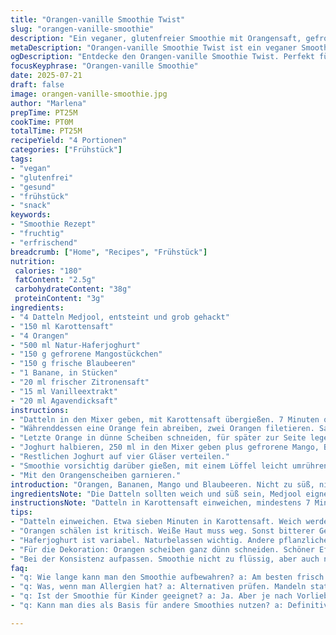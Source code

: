 ```yaml
---
title: "Orangen-vanille Smoothie Twist"
slug: "orangen-vanille-smoothie"
description: "Ein veganer, glutenfreier Smoothie mit Orangensaft, gefrorenen Mango-Stücken statt Pfirsich, Blaubeeren als Ersatz für Bananen sowie Datteln, Karottensaft und Haferjoghurt. Mit Vanilleextrakt und Agavendicksaft gesüßt, ergibt er vier Portionen. Die Orangen werden teils filetierend verarbeitet, zum Teil in Scheiben für die Dekoration verwendet. Die Mischung wird leicht gemarmort mit Joghurt serviert und benötigt etwa 25 Minuten Zubereitungszeit."
metaDescription: "Orangen-vanille Smoothie Twist ist ein veganer Smoothie mit fruchtigem Mix aus Orangen und Mangos. Frisch und lecker."
ogDescription: "Entdecke den Orangen-vanille Smoothie Twist. Perfekt für heiße Tage. Vegan und glutenfrei, lecker und erfrischend."
focusKeyphrase: "Orangen-vanille Smoothie"
date: 2025-07-21
draft: false
image: orangen-vanille-smoothie.jpg
author: "Marlena"
prepTime: PT25M
cookTime: PT0M
totalTime: PT25M
recipeYield: "4 Portionen"
categories: ["Frühstück"]
tags:
- "vegan"
- "glutenfrei"
- "gesund"
- "frühstück"
- "snack"
keywords:
- "Smoothie Rezept"
- "fruchtig"
- "erfrischend"
breadcrumb: ["Home", "Recipes", "Frühstück"]
nutrition: 
 calories: "180"
 fatContent: "2.5g"
 carbohydrateContent: "38g"
 proteinContent: "3g"
ingredients:
- "4 Datteln Medjool, entsteint und grob gehackt"
- "150 ml Karottensaft"
- "4 Orangen"
- "500 ml Natur-Haferjoghurt"
- "150 g gefrorene Mangostückchen"
- "150 g frische Blaubeeren"
- "1 Banane, in Stücken"
- "20 ml frischer Zitronensaft"
- "15 ml Vanilleextrakt"
- "20 ml Agavendicksaft"
instructions:
- "Datteln in den Mixer geben, mit Karottensaft übergießen. 7 Minuten quellen lassen."
- "Währenddessen eine Orange fein abreiben, zwei Orangen filetieren. Saft auffangen, Zesten und Fruchtstücke in den Mixer geben."
- "Letzte Orange in dünne Scheiben schneiden, für später zur Seite legen."
- "Joghurt halbieren, 250 ml in den Mixer geben plus gefrorene Mango, Blaubeeren, Banane, Zitronensaft, Vanilleextrakt und Agavendicksaft. Alles zu einer glatten Masse mixen."
- "Restlichen Joghurt auf vier Gläser verteilen."
- "Smoothie vorsichtig darüber gießen, mit einem Löffel leicht umrühren, um Marmormuster zu erzeugen."
- "Mit den Orangenscheiben garnieren."
introduction: "Orangen, Bananen, Mango und Blaubeeren. Nicht zu süß, nicht zu sauer. Textur cremig durch Haferjoghurt. Datteln geben Geschmack und Süße, Karottensaft bringt eine leichte Erdigkeit. Vanille zieht sich durch, passt dennoch nicht aufdringlich. Zitrone für Frische. Mangostücke statt Pfirsiche. Blaubeeren ersetzen reife Bananen, weniger süß, nach Hand geändert. Zusammenspiel spannend, nicht gewöhnlich. Zeit braucht's nur zwanzig Minuten, etwas mehr als gewöhnlich, weil Orangenfilets schonend vorbereitet werden. Datteln längere Zeit einweichen lassen, damit sie weich sind und gut blendbar. Alles recht schnell gemischt, aber bewusst. Orangen werden nicht nur entsaftet, sondern per Filet genau genommen, um das Fruchtfleisch zu bekommen. Zesten gibt's extra, säuerlich. Joghurt nicht komplett hineingekippt, sondern zum Marmorieren reserviert. Schwarze Blaubeeren als Farbkontrast. So wirkt das Ganze nicht eintönig orange. Frischer Zitronensaft balanciert die Süße. Ein Hauch Agavendicksaft rundet ab. Kein Milchprodukt, komplett vegan. Auch glutenfrei, laktosefrei. Fettarm bleibt’s, genug Ballaststoffe drin. Für heiße Tage oder entspannte Frühstücke. Schnell, frisch, fruchtig, nicht langweilig."
ingredientsNote: "Die Datteln sollten weich und süß sein, Medjool eignen sich gut wegen ihrer natürlichen Süße. Karottensaft wirft eine leichte süße Erdigkeit ein, ohne zu dominant zu sein. Orangen vorzugsweise frisch und saftig, um genug Saft und Fruchtfleisch zu haben. Beim Filetieren darauf achten, keine weiße Haut mit ins Getränk zu bekommen, das macht sonst bitter. Statt Pfirsiche gefrorene Mango verwenden, die gibt eine fruchtige, aber leicht andere Süße, und lässt sich gut mixen. Als Ersatz für Bananen kamen frische Blaubeeren hinzu, was die Süße leicht senkt, gibt Farbe und mehr Vitamine. Zitronensaft bringt Frische, Vanilleextrakt sorgt für die warme Note. Agavendicksaft ist optional, reguliert die Süße je nach Geschmack. Haferjoghurt kann durch anderen pflanzlichen Joghurt ersetzt werden, wichtig ist, dass er naturbelassen ist, nicht gesüßt. Statt Zuckersirup besser Agave, gesündere Alternative. Die Mengen wurden angepasst, damit die Konsistenz cremiger wird und die Aromen balanciert sind."
instructionsNote: "Datteln in Karottensaft einweichen, mindestens 7 Minuten, damit sie sich weich genug zum Mixen sind. Das ist wichtiger als das schnelle Verarbeiten, sonst werden Stückchen spürbar. Orangenfilets fertig stellen, das erfordert Sorgfalt, alle weißen Häute entfernen, da bitter. Mit dem Saft und den Zesten gehen sie direkt in den Mixer. Die letzte Orange wird in feine Scheiben geschnitten, nachdem der Saft und die Filets entnommen sind, um sie für die Deko bereitzuhalten. Joghurt nicht komplett auf einmal zum Mixen nehmen. Die Hälfte kommt mit den Früchten in den Mixer, die andere Hälfte wird zum Schichten in die Gläser gegeben. So entstehen schöne Marmoreffekte. Beim Pürieren auf höchste Stufe gehen, bis keine Stücke mehr da sind, damit cremige Struktur. Danach vorsichtig den Smoothie über den Joghurt in den Gläsern verteilen. Mit einem Löffel spiralförmig umrühren, ohne zu kräftig, sonst vermischt sich alles zu einem Ton. Zum Schluss die Orangenscheiben an den Glasrand stecken oder leicht ins Getränk legen. Kalt servieren, am besten sofort, damit die Textur frisch bleibt."
tips:
- "Datteln einweichen. Etwa sieben Minuten in Karottensaft. Weich werden wichtig. Dann gut mixen. Nachfragen nach Beeren oder anderen Früchten."
- "Orangen schälen ist kritisch. Weiße Haut muss weg. Sonst bitterer Geschmack. Filetieren, wirklich sorgfältig arbeiten. Bitternoten vermeiden. Saft extra auffangen."
- "Haferjoghurt ist variabel. Naturbelassen wichtig. Andere pflanzliche Joghurts gehen auch. Aber ohne Zucker, sonst verliert man den frischen Geschmack."
- "Für die Dekoration: Orangen scheiben ganz dünn schneiden. Schöner Effekt im Glas. Frische und Farbe bringen. Überlegen, ob auch andere Früchte gehen zum Garnieren."
- "Bei der Konsistenz aufpassen. Smoothie nicht zu flüssig, aber auch nicht zu fest. Mangostückchen geben eine besondere Süße. Mit frischen Blaubeeren alles toll ausbalancieren."
faq:
- "q: Wie lange kann man den Smoothie aufbewahren? a: Am besten frisch genießen. Ein, zwei Stunden im Kühlschrank okay. Segmente können matschig werden schnell."
- "q: Was, wenn man Allergien hat? a: Alternativen prüfen. Mandeln statt Haferjoghurt? Oder andere Früchte verwenden? Mischungen ausprobieren. Immer auf Unverträglichkeiten achten."
- "q: Ist der Smoothie für Kinder geeignet? a: Ja. Aber je nach Vorliebe anpassen. Weniger Datteln? Mehr Süße? Variieren je nach Geschmack der Kinder."
- "q: Kann man dies als Basis für andere Smoothies nutzen? a: Definitiv. Diese Mischung geben viele Möglichkeiten. Puppen mit anderen Säften? Anderes Gemüse hinzufügen? Viel Spielraum."

---
```

